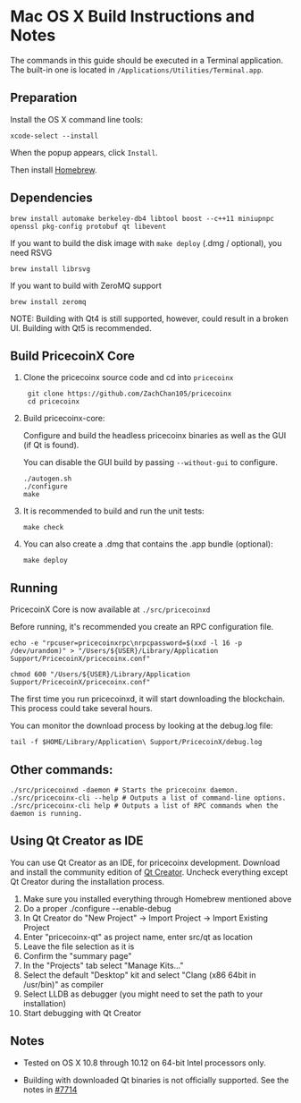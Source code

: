 Mac OS X Build Instructions and Notes
====================================
The commands in this guide should be executed in a Terminal application.
The built-in one is located in `/Applications/Utilities/Terminal.app`.

Preparation
-----------
Install the OS X command line tools:

`xcode-select --install`

When the popup appears, click `Install`.

Then install [Homebrew](https://brew.sh).

Dependencies
----------------------

    brew install automake berkeley-db4 libtool boost --c++11 miniupnpc openssl pkg-config protobuf qt libevent

If you want to build the disk image with `make deploy` (.dmg / optional), you need RSVG

    brew install librsvg

If you want to build with ZeroMQ support
    
    brew install zeromq

NOTE: Building with Qt4 is still supported, however, could result in a broken UI. Building with Qt5 is recommended.

Build PricecoinX Core
------------------------

1. Clone the pricecoinx source code and cd into `pricecoinx`

        git clone https://github.com/ZachChan105/pricecoinx
        cd pricecoinx

2.  Build pricecoinx-core:

    Configure and build the headless pricecoinx binaries as well as the GUI (if Qt is found).

    You can disable the GUI build by passing `--without-gui` to configure.

        ./autogen.sh
        ./configure
        make

3.  It is recommended to build and run the unit tests:

        make check

4.  You can also create a .dmg that contains the .app bundle (optional):

        make deploy

Running
-------

PricecoinX Core is now available at `./src/pricecoinxd`

Before running, it's recommended you create an RPC configuration file.

    echo -e "rpcuser=pricecoinxrpc\nrpcpassword=$(xxd -l 16 -p /dev/urandom)" > "/Users/${USER}/Library/Application Support/PricecoinX/pricecoinx.conf"

    chmod 600 "/Users/${USER}/Library/Application Support/PricecoinX/pricecoinx.conf"

The first time you run pricecoinxd, it will start downloading the blockchain. This process could take several hours.

You can monitor the download process by looking at the debug.log file:

    tail -f $HOME/Library/Application\ Support/PricecoinX/debug.log

Other commands:
-------

    ./src/pricecoinxd -daemon # Starts the pricecoinx daemon.
    ./src/pricecoinx-cli --help # Outputs a list of command-line options.
    ./src/pricecoinx-cli help # Outputs a list of RPC commands when the daemon is running.

Using Qt Creator as IDE
------------------------
You can use Qt Creator as an IDE, for pricecoinx development.
Download and install the community edition of [Qt Creator](https://www.qt.io/download/).
Uncheck everything except Qt Creator during the installation process.

1. Make sure you installed everything through Homebrew mentioned above
2. Do a proper ./configure --enable-debug
3. In Qt Creator do "New Project" -> Import Project -> Import Existing Project
4. Enter "pricecoinx-qt" as project name, enter src/qt as location
5. Leave the file selection as it is
6. Confirm the "summary page"
7. In the "Projects" tab select "Manage Kits..."
8. Select the default "Desktop" kit and select "Clang (x86 64bit in /usr/bin)" as compiler
9. Select LLDB as debugger (you might need to set the path to your installation)
10. Start debugging with Qt Creator

Notes
-----

* Tested on OS X 10.8 through 10.12 on 64-bit Intel processors only.

* Building with downloaded Qt binaries is not officially supported. See the notes in [#7714](https://github.com/bitcoin/bitcoin/issues/7714)
